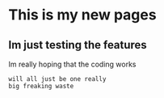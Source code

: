 # This is my new pages
## Im just testing the features

Im really hoping that the coding works


```Because if it doesnt then This
will all just be one really
big freaking waste
